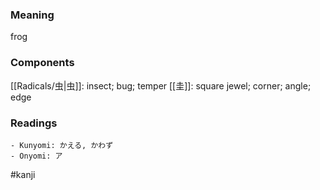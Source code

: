 ### Meaning

frog

### Components

[[Radicals/虫|虫]]: insect; bug; temper [[圭]]: square jewel; corner; angle; edge

### Readings

```
- Kunyomi: かえる, かわず
- Onyomi: ア
```

#kanji
